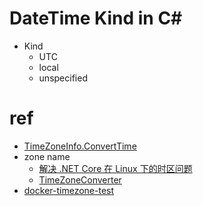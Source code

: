 # DateTime Kind in C#

- Kind
  - UTC
  - local
  - unspecified

# ref
- [TimeZoneInfo.ConvertTime](https://docs.microsoft.com/en-us/dotnet/api/system.timezoneinfo.converttime?view=netframework-4.8)
- zone name
  - [解决 .NET Core 在 Linux 下的时区问题](https://www.cnblogs.com/Irving/p/10679592.html)
  - [TimeZoneConverter](https://github.com/mj1856/TimeZoneConverter)
- [docker-timezone-test](https://github.com/dnvriend/docker-timezone-test/blob/master/docker-compose.yml)